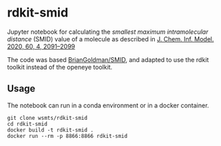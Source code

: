 # rdkit-smid
Jupyter notebook for calculating the *smallest maximum intramolecular distance* (SMID) value of a molecule as described in [J. Chem. Inf. Model. 2020, 60, 4, 2091–2099](https://doi.org/10.1021/acs.jcim.9b00692)

The code was based [BrianGoldman/SMID](https://github.com/BrianGoldman/SMID), and adapted to use the rdkit toolkit instead of the openeye toolkit.

## Usage
The notebook can run in a conda environment or in a docker container.

    git clone wsmts/rdkit-smid
    cd rdkit-smid
    docker build -t rdkit-smid .
    docker run --rm -p 8866:8866 rdkit-smid
